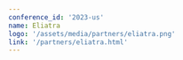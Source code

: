 ```yaml
---
conference_id: '2023-us'
name: Eliatra
logo: '/assets/media/partners/eliatra.png'
link: '/partners/eliatra.html'
---
```

